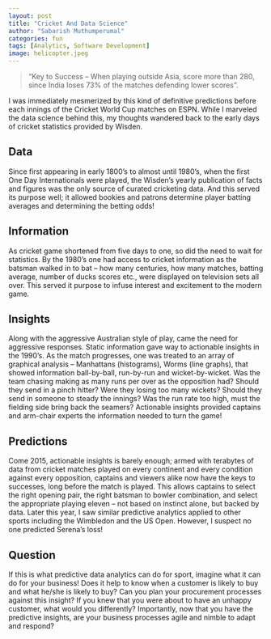 ```yaml
---
layout: post
title: "Cricket And Data Science"
author: "Sabarish Muthumperumal"
categories: fun
tags: [Analytics, Software Development]
image: helicopter.jpeg
---
```



> “Key to Success – When playing outside Asia, score more than 280, since India loses 73% of the matches defending lower scores”.

I was immediately mesmerized by this kind of definitive predictions before each innings of the Cricket World Cup matches on ESPN. While I marveled the data science behind this, my thoughts wandered back to the early days of cricket statistics provided by Wisden.


## Data
Since first appearing in early 1800’s to almost until 1980’s, when the first One Day Internationals were played, the Wisden’s yearly publication of facts and figures was the only source of curated cricketing data. And this served its purpose well; it allowed bookies and patrons determine player batting averages and determining the betting odds!

## Information
As cricket game shortened from five days to one, so did the need to wait for statistics. By the 1980’s one had access to cricket information as the batsman walked in to bat – how many centuries, how many matches, batting average, number of ducks scores etc., were displayed on television sets all over. This served it purpose to infuse interest and excitement to the modern game.

## Insights
Along with the aggressive Australian style of play, came the need for aggressive responses. Static information gave way to actionable insights in the 1990’s. As the match progresses, one was treated to an array of graphical analysis – Manhattans (histograms), Worms (line graphs), that showed information ball-by-ball, run-by-run and wicket-by-wicket. Was the team chasing making as many runs per over as the opposition had? Should they send in a pinch hitter? Were they losing too many wickets? Should they send in someone to steady the innings? Was the run rate too high, must the fielding side bring back the seamers? Actionable insights provided captains and arm-chair experts the information needed to turn the game!

## Predictions
Come 2015, actionable insights is barely enough; armed with terabytes of data from cricket matches played on every continent and every condition against every opposition, captains and viewers alike now have the keys to successes, long before the match is played. This allows captains to select the right opening pair, the right batsman to bowler combination, and select the appropriate playing eleven – not based on instinct alone, but backed by data.
Later this year, I saw similar predictive analytics applied to other sports including the Wimbledon and the US Open. However, I suspect no one predicted Serena’s loss!

## Question
If this is what predictive data analytics can do for sport, imagine what it can do for your business! Does it help to know when a customer is likely to buy and what he/she is likely to buy? Can you plan your procurement processes against this insight? If you knew that you were about to have an unhappy customer, what would you differently?
Importantly, now that you have the predictive insights, are your business processes agile and nimble to adapt and respond?